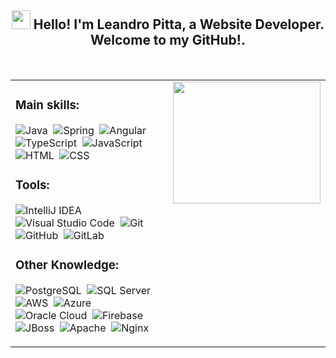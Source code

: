 <h2 align="center"><img src="https://media.giphy.com/media/hvRJCLFzcasrR4ia7z/giphy.gif" width="30px"> Hello! I'm Leandro Pitta, a Website Developer. Welcome to my GitHub!.</h2>

<table align="center" border="0">
  <tr border="0">
    <td width="50%" valign="top" border="0">
      
### Main skills:
![Java](https://img.shields.io/badge/-Java-007396?style=for-the-badge&logo=java&logoColor=white)&nbsp;
![Spring](https://img.shields.io/badge/-Spring-6DB33F?style=for-the-badge&logo=spring&logoColor=white)&nbsp;
![Angular](https://img.shields.io/badge/-Angular-DD0031?style=for-the-badge&logo=angular&logoColor=white)&nbsp;
![TypeScript](https://img.shields.io/badge/-TypeScript-3178C6?style=for-the-badge&logo=typescript&logoColor=white)&nbsp;
![JavaScript](https://img.shields.io/badge/-JavaScript-F7DF1E?style=for-the-badge&logo=javascript&logoColor=black&labelColor=F7DF1E)&nbsp;
![HTML](https://img.shields.io/badge/-HTML-E34F26?style=for-the-badge&logo=html5&logoColor=white)&nbsp;
![CSS](https://img.shields.io/badge/-CSS-1572B6?style=for-the-badge&logo=css3&logoColor=white)&nbsp; 

### Tools:
![IntelliJ IDEA](https://img.shields.io/badge/-IntelliJ%20IDEA-000000?style=for-the-badge&logo=intellij-idea&logoColor=white)&nbsp;
![Visual Studio Code](https://img.shields.io/badge/-Visual%20Studio%20Code-007ACC?style=for-the-badge&logo=visual-studio-code&logoColor=white)&nbsp;
![Git](https://img.shields.io/badge/-Git-F05032?style=for-the-badge&logo=git&logoColor=white)&nbsp;
![GitHub](https://img.shields.io/badge/-GitHub-181717?style=for-the-badge&logo=github&logoColor=white)&nbsp;
![GitLab](https://img.shields.io/badge/-GitLab-FC6D26?style=for-the-badge&logo=gitlab&logoColor=white)&nbsp; 

### Other Knowledge:
![PostgreSQL](https://img.shields.io/badge/-PostgreSQL-336791?style=for-the-badge&logo=postgresql&logoColor=white)&nbsp;
![SQL Server](https://img.shields.io/badge/-SQL%20Server-CC2927?style=for-the-badge&logo=microsoft-sql-server&logoColor=white)&nbsp;
![AWS](https://img.shields.io/badge/-AWS-232F3E?style=for-the-badge&logo=amazon-aws&logoColor=white)&nbsp;
![Azure](https://img.shields.io/badge/-Azure-0078D4?style=for-the-badge&logo=microsoft-azure&logoColor=white)&nbsp;
![Oracle Cloud](https://img.shields.io/badge/-Oracle%20Cloud-F80000?style=for-the-badge&logo=oracle&logoColor=white)&nbsp;
![Firebase](https://img.shields.io/badge/-Firebase-FFCA28?style=for-the-badge&logo=firebase&logoColor=black)&nbsp;
![JBoss](https://img.shields.io/badge/-JBoss-E21E26?style=for-the-badge&logo=red-hat&logoColor=white)&nbsp;
![Apache](https://img.shields.io/badge/-Apache-D22128?style=for-the-badge&logo=apache&logoColor=white)&nbsp;
![Nginx](https://img.shields.io/badge/-Nginx-009639?style=for-the-badge&logo=nginx&logoColor=white)&nbsp;
    </td>    
    <td width="50%" valign="top" border="0">
      <img 
        width="100%" 
        height="195px" 
        src="https://github-readme-stats.vercel.app/api/top-langs/?username=LeandroPitta&layout=compact&hide_border=true&title_color=00bfbf&text_color=00bfbf&bg_color=0d1117"
      />
    </td>
  </tr>
</table>

